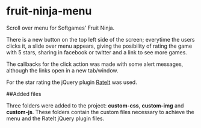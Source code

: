 fruit-ninja-menu
================

Scroll over menu for Softgames' Fruit Ninja.

There is a new button on the top left side of the screen; everytime the users clicks it, a slide over menu appears, giving the posibility of rating the game with 5 stars, sharing in facebook or twitter and a link to see more games.

The callbacks for the click action was made with some alert messages, although the links open in a new tab/window.

For the star rating the jQuery plugin [RateIt](http://rateit.codeplex.com/) was used.

##Added files

Three folders were added to the project: <b>custom-css</b>, <b>custom-img</b> and <b>custom-js</b>. These folders contain the custom files necessary to achieve the menu and the RateIt jQuery plugin files.
